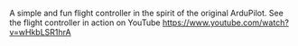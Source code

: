 A simple and fun flight controller in the spirit of the original ArduPilot. See the flight controller in action on YouTube
https://www.youtube.com/watch?v=wHkbLSR1hrA
